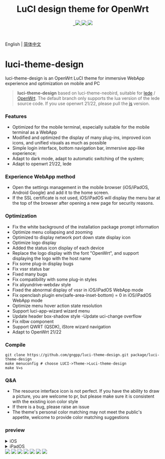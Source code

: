 <div align="center">
  <h1 align="center">
    LuCI design theme for OpenWrt
  </h1>
<a href="/LICENSE">
    <img src="https://img.shields.io/github/license/gngpp/luci-theme-design?style=flat-square&a=1" alt="">
  </a>
  <a href="https://github.com/gngpp/luci-theme-design/pulls">
    <img src="https://img.shields.io/badge/PRs-welcome-brightgreen.svg?style=flat-square" alt="">
  </a><a href="https://github.com/gngpp/luci-theme-design/issues/new">
    <img src="https://img.shields.io/badge/Issues-welcome-brightgreen.svg?style=flat-square">
  </a><a href="https://github.com/gngpp/luci-theme-design/releases">
    <img src="https://img.shields.io/github/release/gngpp/luci-theme-design.svg?style=flat-square">
  </a><a href="hhttps://github.com/gngpp/luci-theme-design/releases">
    <img src="https://img.shields.io/github/downloads/gngpp/luci-theme-design/total?style=flat-square">
  </a>
</div>
<br>

<br>English | [简体中文](README_zh.md)
# luci-theme-design

luci-theme-design is an OpenWrt LuCI theme for immersive WebApp experience and optimization on mobile and PC

> **luci-theme-design** based on luci-theme-neobird, suitable for [lede](https://github.com/coolsnowwolf/lede) / [OpenWrt](https://github.com/openwrt/openwrt ).
> The default branch only supports the lua version of the lede source code. If you use openwrt 21/22, please pull the [js](https://github.com/gngpp/luci-theme-design/tree/js) version.

### Features

- Optimized for the mobile terminal, especially suitable for the mobile terminal as a WebApp
- Modified and optimized the display of many plug-ins, improved icon icons, and unified visuals as much as possible
- Simple login interface, bottom navigation bar, immersive app-like experience;
- Adapt to dark mode, adapt to automatic switching of the system;
- Adapt to openwrt 21/22, lede

### Experience WebApp method

- Open the settings management in the mobile browser (iOS/iPadOS, Android Google) and add it to the home screen.
- If the SSL certificate is not used, iOS/iPadOS will display the menu bar at the top of the browser after opening a new page for security reasons.

### Optimization
- Fix the white background of the installation package prompt information
- Optimize menu collapsing and zooming
- Optimized to display network port down state display icon
- Optimize logo display
- Added the status icon display of each device
- Replace the logo display with the font "OpenWrt", and support displaying the logo with the host name
- Fix some plug-in display bugs
- Fix vssr status bar
- Fixed many bugs
- Fix compatibility with some plug-in styles
- Fix aliyundrive-webdav style
- Fixed the abnormal display of vssr in iOS/iPadOS WebApp mode
- Fix openclash plugin env(safe-area-inset-bottom) = 0 in iOS/iPadOS WebApp mode
- Optimize menu hover action state resolution
- Support luci-app-wizard wizard menu
- Update header box-shadow style
-Update uci-change overflow
- Fix nlbw component
- Support QWRT (QSDK), iStore wizard navigation
- Adapt to OpenWrt 21/22

### Compile

```
git clone https://github.com/gngpp/luci-theme-design.git package/luci-theme-design
make menuconfig # choose LUCI->Theme->Luci-theme-design
make V=s
```

### Q&A

- The resource interface icon is not perfect. If you have the ability to draw a picture, you are welcome to pr, but please make sure it is consistent with the existing icon color style
- If there is a bug, please raise an issue
- The theme's personal color matching may not meet the public's appetite, welcome to provide color matching suggestions

### preview

<details> <summary>iOS</summary>
<img src="./preview/webapp_home.PNG"/>
<img src="./preview/webapp_vssr.PNG"/>
</details>

<details> <summary>iPadOS</summary>
<img src="./preview/IMG_0328.PNG"/>
<img src="./preview/IMG_0329.PNG"/>
</details>

<img src="./preview/login.png"/>
<img src="./preview/page.png"/>
<img src="./preview/home.png"/>
<img src="./preview/light.png"/>
<img src="./preview/home1.png"/>
<img src="./preview/wifi.png"/>
<img src="./preview/iface.png"/>
